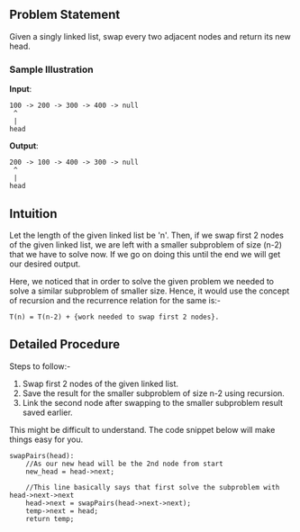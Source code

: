 ## Problem Statement

Given a singly linked list, swap every two adjacent nodes and return its new head.
### Sample Illustration

__Input__: 
      
    100 -> 200 -> 300 -> 400 -> null
     ^
     |
    head

__Output__: 
      
    200 -> 100 -> 400 -> 300 -> null
     ^
     |
    head

## Intuition

Let the length of the given linked list be 'n'.
Then, if we swap first 2 nodes of the given linked list, we are left with a smaller subproblem of size (n-2) that we have to solve now. 
If we go on doing this until the end we will get our desired output.

Here, we noticed that in order to solve the given problem we needed to solve a similar subproblem of smaller size. 
Hence, it would use the concept of recursion and the recurrence relation for the same is:-

```
T(n) = T(n-2) + {work needed to swap first 2 nodes}.
```

## Detailed Procedure

Steps to follow:-

1. Swap first 2 nodes of the given linked list.
2. Save the result for the smaller subproblem of size n-2 using recursion.
3. Link the second node after swapping to the smaller subproblem result saved earlier.

This might be difficult to understand. The code snippet below will make things easy for you.

```
swapPairs(head):
    //As our new head will be the 2nd node from start
    new_head = head->next;
    
    //This line basically says that first solve the subproblem with head->next->next
    head->next = swapPairs(head->next->next);
    temp->next = head;
    return temp;
```
